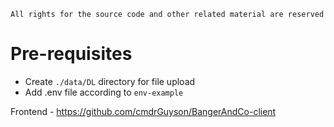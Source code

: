 `All rights for the source code and other related material are reserved`

# Pre-requisites

- Create `./data/DL` directory for file upload
- Add .env file according to `env-example`

Frontend - https://github.com/cmdrGuyson/BangerAndCo-client
